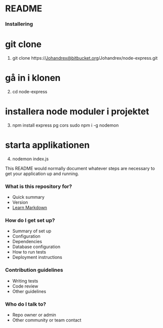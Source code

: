 # README #

### Installering ###
# git clone
1. git clone https://Johandrex@bitbucket.org/Johandrex/node-express.git

# gå in i klonen
2. cd node-express

# installera node moduler i projektet
3. npm install express pg cors
sudo npm i -g nodemon

# starta applikationen
4. nodemon index.js


This README would normally document whatever steps are necessary to get your application up and running.

### What is this repository for? ###

* Quick summary
* Version
* [Learn Markdown](https://bitbucket.org/tutorials/markdowndemo)

### How do I get set up? ###

* Summary of set up
* Configuration
* Dependencies
* Database configuration
* How to run tests
* Deployment instructions

### Contribution guidelines ###

* Writing tests
* Code review
* Other guidelines

### Who do I talk to? ###

* Repo owner or admin
* Other community or team contact